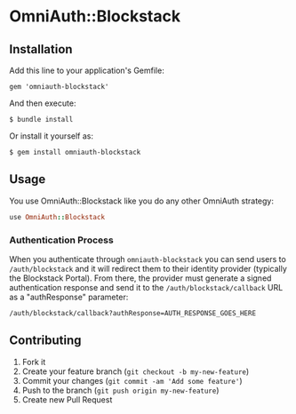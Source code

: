 # OmniAuth::Blockstack


## Installation

Add this line to your application's Gemfile:

    gem 'omniauth-blockstack'

And then execute:

    $ bundle install

Or install it yourself as:

    $ gem install omniauth-blockstack

## Usage

You use OmniAuth::Blockstack like you do any other OmniAuth strategy:

```ruby
use OmniAuth::Blockstack
```

### Authentication Process

When you authenticate through `omniauth-blockstack` you can send users to `/auth/blockstack` and it will redirect
them to their identity provider (typically the Blockstack Portal). From there, the provider must generate a signed authentication response
and send it to the `/auth/blockstack/callback` URL as a "authResponse" parameter:

    /auth/blockstack/callback?authResponse=AUTH_RESPONSE_GOES_HERE

## Contributing

1. Fork it
2. Create your feature branch (`git checkout -b my-new-feature`)
3. Commit your changes (`git commit -am 'Add some feature'`)
4. Push to the branch (`git push origin my-new-feature`)
5. Create new Pull Request
